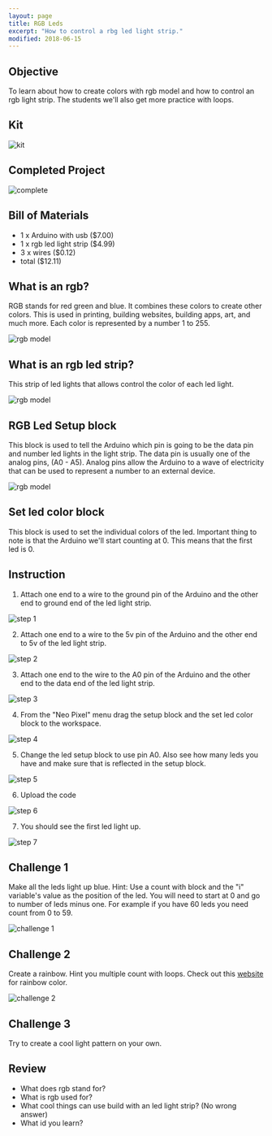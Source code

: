 ```yaml
---
layout: page
title: RGB Leds
excerpt: "How to control a rbg led light strip."
modified: 2018-06-15
---
```


## Objective

To learn about how to create colors with rgb model and how to control an rgb light strip.  The students we'll also get more practice with loops.

## Kit

![kit](/images/maker-camp/day-2/rbg-led-strip/kit.jpg)

## Completed Project

![complete](/images/maker-camp/day-2/rbg-led-strip/challenge-1.jpg)

## Bill of Materials 

- 1 x Arduino with usb  ($7.00) 
- 1 x rgb led light strip ($4.99)
- 3 x wires ($0.12)
- total ($12.11)

## What is an rgb?

RGB stands for red green and blue.  It combines these colors to create other colors.  This is used in printing, building websites, building apps, art, and much more.  Each color is represented by a number 1 to 255.

![rgb model](/images/maker-camp/day-2/rbg-led-strip/rgb.gif#img-phone)

## What is an rgb led strip?

This strip of led lights that allows control the color of each led light.  

![rgb model](/images/maker-camp/day-2/rbg-led-strip/rgb-led-strip.jpg)

## RGB Led Setup block

This block is used to tell the Arduino which pin is going to be the data pin and number led lights in the light strip.  The data pin is usually one of the analog pins, (A0 - A5).  Analog pins allow the Arduino to a wave of electricity that can be used to represent a number to an external device.

![rgb model](/images/maker-camp/day-2/rbg-led-strip/setup-block.png)

## Set led color block

This block is used to set the individual colors of the led.  Important thing to note is that the Arduino we'll start counting at 0.  This means that the first led is 0.  

## Instruction

1)  Attach one end to a wire to the ground pin of the Arduino and the other end to ground end of the led light strip.

![step 1](/images/maker-camp/day-2/rbg-led-strip/step_1.jpg)

2) Attach one end to a wire to the 5v pin of the Arduino and the other end to 5v of the led light strip.

![step 2](/images/maker-camp/day-2/rbg-led-strip/step_2.jpg)

3) Attach one end to the wire to the A0 pin of the Arduino and the other end to the data end of the led light strip.

![step 3](/images/maker-camp/day-2/rbg-led-strip/step_3.jpg)

4) From the "Neo Pixel" menu drag the setup block and the set led color block to the workspace.

![step 4](/images/maker-camp/day-2/rbg-led-strip/step_4.png#img-phone)

5) Change the led setup block to use pin A0.  Also see how many leds you have and make sure that is reflected in the setup block.

![step 5](/images/maker-camp/day-2/rbg-led-strip/step_5.png#img-phone)

6) Upload the code

![step 6](/images/upload-1.png)

7) You should see the first led light up.

![step 7](/images/maker-camp/day-2/rbg-led-strip/step_7.jpg)

## Challenge 1

Make all the leds light up blue.  Hint: Use a count with block and the "i" variable's value as the position of the led.  You will need to start at 0 and go to number of leds minus one.  For example if you have 60 leds you need count from 0 to 59.

![challenge 1](/images/maker-camp/day-2/rbg-led-strip/challenge-1.jpg)


## Challenge 2

Create a rainbow.  Hint you multiple count with  loops.  Check out this [website](https://eo.ucar.edu/kids/sky/colors1.htm) for rainbow color.

![challenge 2](/images/maker-camp/day-2/rbg-led-strip/challenge-2.jpg)


## Challenge 3

Try to create a cool light pattern on your own.

## Review

- What does rgb stand for?
- What is rgb used for?
- What cool things can use build with an led light strip? (No wrong answer)
- What id you learn?






